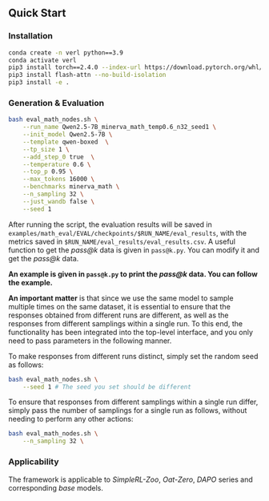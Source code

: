 ## Quick Start

### Installation

```bash
conda create -n verl python==3.9
conda activate verl
pip3 install torch==2.4.0 --index-url https://download.pytorch.org/whl/cu124
pip3 install flash-attn --no-build-isolation
pip3 install -e . 
```

### Generation & Evaluation

```bash
bash eval_math_nodes.sh \
    --run_name Qwen2.5-7B_minerva_math_temp0.6_n32_seed1 \
    --init_model Qwen2.5-7B \
    --template qwen-boxed  \
    --tp_size 1 \
    --add_step_0 true  \
    --temperature 0.6 \
    --top_p 0.95 \
    --max_tokens 16000 \
    --benchmarks minerva_math \
    --n_sampling 32 \
    --just_wandb false \
    --seed 1
```

After running the script, the evaluation results will be saved in `examples/math_eval/EVAL/checkpoints/$RUN_NAME/eval_results`, with the metrics saved in `$RUN_NAME/eval_results/eval_results.csv`. A useful function to get the *pass@k* data is given in `pass@k.py`. You can modify it and get the *pass@k* data.

**An example is given in `pass@k.py` to print the *pass@k* data. You can follow the example.**

**An important matter** is that since we use the same model to sample multiple times on the same dataset, it is essential to ensure that the responses obtained from different runs are different, as well as the responses from different samplings within a single run. To this end, the functionality has been integrated into the top-level interface, and you only need to pass parameters in the following manner.

To make responses from different runs distinct, simply set the random seed as follows:

```bash
bash eval_math_nodes.sh \
    --seed 1 # The seed you set should be different
```

To ensure that responses from different samplings within a single run differ, simply pass the number of samplings for a single run as follows, without needing to perform any other actions:

```bash
bash eval_math_nodes.sh \
    --n_sampling 32 \
```

### Applicability

The framework is applicable to *SimpleRL-Zoo*, *Oat-Zero*, *DAPO* series and corresponding *base* models.
